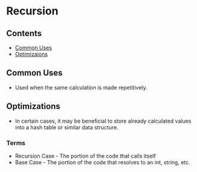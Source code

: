 # Recursion

## Contents
- [Common Uses](#common-uses)
- [Optimizaions](#optimizations)

## Common Uses
- Used when the same calculation is made repetitively.

## Optimizations
- In certain cases, it may be beneficial to store already calculated values into a hash table or similar data structure.

### Terms
- Recursion Case - The portion of the code that calls itself
- Base Case - The portion of the code that resolves to an int, string, etc.
